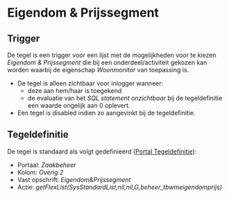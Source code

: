 # Eigendom & Prijssegment

## Trigger

De tegel is een trigger voor een lijst met de mogelijkheden voor te kiezen *Eigendom & Prijssegment* die bij een onderdeel/activiteit gekozen kan worden waarbij de eigenschap *Woonmonitor* van toepassing is.

* De tegel is alleen zichtbaar voor inlogger wanneer:
  * deze aan hem/haar is toegekend
  * de evaluatie van het *SQL statement onzichtbaar* bij de tegeldefinitie een waarde ongelijk aan 0 oplevert.
* Een tegel is disabled indien zo aangevinkt bij de tegeldefinitie.

## Tegeldefinitie

De tegel is standaard als volgt gedefinieerd ([Portal Tegeldefinitie](/docs/instellen_inrichten/portaldefinitie/portal_tegel.md)):

* Portaal: *Zaakbeheer*
* Kolom: *Overig 2*
* Vast opschrift: *Eigendom&Prijssegment*
* Actie: *getFlexList(SysStandardList,nil,nil,G,beheer_tbwmeigendomprijs)*
